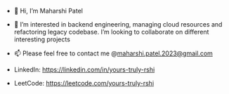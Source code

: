 - 👋 Hi, I’m Maharshi Patel
- 👀 I’m interested in backend engineering, managing cloud resources and refactoring legacy codebase. I’m looking to collaborate on different interesting projects
- 📫 Please feel free to contact me @maharshi.patel.2023@gmail.com

- LinkedIn: https://linkedin.com/in/yours-truly-rshi
- LeetCode: https://leetcode.com/yours-truly-rshi

<!--
**yours-truly-rshi/yours-truly-rshi** is a ✨ _special_ ✨ repository because its `README.md` (this file) appears on your GitHub profile.

Here are some ideas to get you started:

- 🔭 I’m currently working on ...
- 🌱 I’m currently learning ...
- 👯 I’m looking to collaborate on ...
- 🤔 I’m looking for help with ...
- 💬 Ask me about ...
- 📫 How to reach me: ...
- 😄 Pronouns: ...
- ⚡ Fun fact: ...
-->

<!-- 
[![trophy](https://github-profile-trophy.vercel.app/?username=yours-truly-rshi&theme=darkhub&no-frame=true&rank=-C)](https://github.com/ryo-ma/github-profile-trophy)
-->

